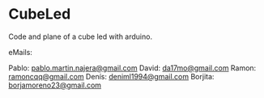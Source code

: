 CubeLed
=======

Code and plane of a cube led with arduino.


eMails:

Pablo: pablo.martin.najera@gmail.com
David: da17mo@gmail.com
Ramon: ramoncqq@gmail.com
Denís: deniml1994@gmail.com
Borjita: borjamoreno23@gmail.com
